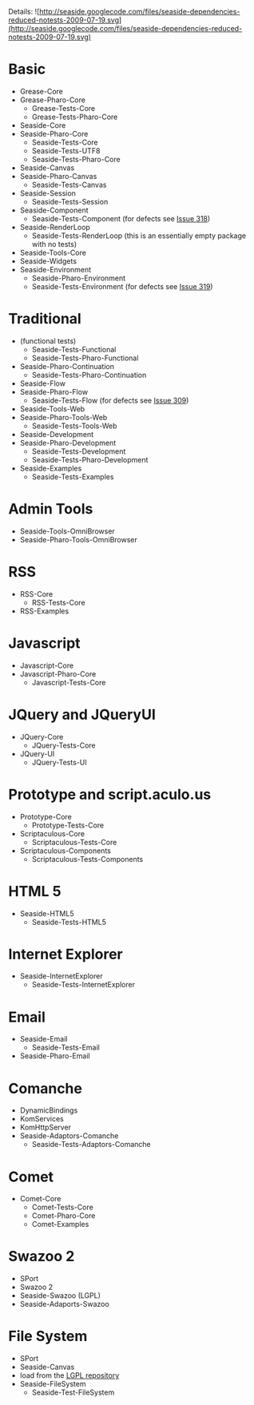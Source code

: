Details: ![http://seaside.googlecode.com/files/seaside-dependencies-reduced-notests-2009-07-19.svg](http://seaside.googlecode.com/files/seaside-dependencies-reduced-notests-2009-07-19.svg)

# Basic #
  * Grease-Core
  * Grease-Pharo-Core
    * Grease-Tests-Core
    * Grease-Tests-Pharo-Core
  * Seaside-Core
  * Seaside-Pharo-Core
    * Seaside-Tests-Core
    * Seaside-Tests-UTF8
    * Seaside-Tests-Pharo-Core
  * Seaside-Canvas
  * Seaside-Pharo-Canvas
    * Seaside-Tests-Canvas
  * Seaside-Session
    * Seaside-Tests-Session
  * Seaside-Component
    * Seaside-Tests-Component (for defects see [Issue 318](https://code.google.com/p/seaside/issues/detail?id=318))
  * Seaside-RenderLoop
    * Seaside-Tests-RenderLoop (this is an essentially empty package with no tests)
  * Seaside-Tools-Core
  * Seaside-Widgets
  * Seaside-Environment
    * Seaside-Pharo-Environment
    * Seaside-Tests-Environment (for defects see [Issue 319](https://code.google.com/p/seaside/issues/detail?id=319))

# Traditional #
  * (functional tests)
    * Seaside-Tests-Functional
    * Seaside-Tests-Pharo-Functional
  * Seaside-Pharo-Continuation
    * Seaside-Tests-Pharo-Continuation
  * Seaside-Flow
  * Seaside-Pharo-Flow
    * Seaside-Tests-Flow (for defects see [Issue 309](https://code.google.com/p/seaside/issues/detail?id=309))
  * Seaside-Tools-Web
  * Seaside-Pharo-Tools-Web
    * Seaside-Tests-Tools-Web
  * Seaside-Development
  * Seaside-Pharo-Development
    * Seaside-Tests-Development
    * Seaside-Tests-Pharo-Development
  * Seaside-Examples
    * Seaside-Tests-Examples

# Admin Tools #
  * Seaside-Tools-OmniBrowser
  * Seaside-Pharo-Tools-OmniBrowser

# RSS #
  * RSS-Core
    * RSS-Tests-Core
  * RSS-Examples

# Javascript #
  * Javascript-Core
  * Javascript-Pharo-Core
    * Javascript-Tests-Core

# JQuery and JQueryUI #
  * JQuery-Core
    * JQuery-Tests-Core
  * JQuery-UI
    * JQuery-Tests-UI

# Prototype and script.aculo.us #
  * Prototype-Core
    * Prototype-Tests-Core
  * Scriptaculous-Core
    * Scriptaculous-Tests-Core
  * Scriptaculous-Components
    * Scriptaculous-Tests-Components

# HTML 5 #
  * Seaside-HTML5
    * Seaside-Tests-HTML5

# Internet Explorer #
  * Seaside-InternetExplorer
    * Seaside-Tests-InternetExplorer

# Email #
  * Seaside-Email
    * Seaside-Tests-Email
  * Seaside-Pharo-Email

# Comanche #
  * DynamicBindings
  * KomServices
  * KomHttpServer
  * Seaside-Adaptors-Comanche
    * Seaside-Tests-Adaptors-Comanche

# Comet #
  * Comet-Core
    * Comet-Tests-Core
    * Comet-Pharo-Core
    * Comet-Examples

# Swazoo 2 #
  * SPort
  * Swazoo 2
  * Seaside-Swazoo (LGPL)
  * Seaside-Adaports-Swazoo

# File System #
  * SPort
  * Seaside-Canvas
  * load from the [LGPL repository](http://www.squeaksource.com/Seaside29LGPL)
  * Seaside-FileSystem
    * Seaside-Test-FileSystem

